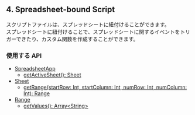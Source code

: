 ## 4. Spreadsheet-bound Script

スクリプトファイルは、スプレッドシートに紐付けることができます。  
スプレッドシートに紐付けることで、スプレッドシートに関するイベントをトリガーできたり、カスタム関数を作成することができます。

### 使用する API
- [SpreadsheetApp](https://developers.google.com/apps-script/reference/spreadsheet/spreadsheet-app)
    - [getActiveSheet(): Sheet](https://developers.google.com/apps-script/reference/spreadsheet/spreadsheet-app#getactivesheet)
- [Sheet](https://developers.google.com/apps-script/reference/spreadsheet/sheet)
    - [getRange(startRow: Int, startColumn: Int, numRow: Int, numColumn: Int): Range](https://developers.google.com/apps-script/reference/spreadsheet/sheet#getrangerow-column-numrows-numcolumns)
- [Range](https://developers.google.com/apps-script/reference/spreadsheet/range)
    - [getValues(): Array\<String\>](https://developers.google.com/apps-script/reference/spreadsheet/range#getvalues)